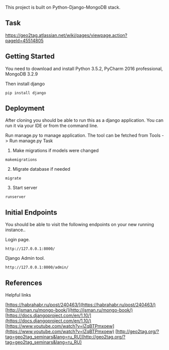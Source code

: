 This project is built on Python-Django-MongoDB stack.

Task
----

https://geo2tag.atlassian.net/wiki/pages/viewpage.action?pageId=45514805

Getting Started
---------------

You need to download and install Python 3.5.2, PyCharm 2016 professional, MongoDB 3.2.9

Then install django

```
pip install django
```


Deployment
----------
After cloning you should be able to run this as a django application. You can
run it via your IDE or from the command line.

Run manage.py to manage application. The tool can be fetched from Tools -> Run manage.py Task

1. Make migrations if models were changed

```
makemigrations
```

2. Migrate database if needed

```
migrate
```

3. Start server

```
runserver
```

Initial Endpoints
-----------------

You should be able to visit the following endpoints on your new running
instance..

Login page.

    http://127.0.0.1:8000/

Django Admin tool.

    http://127.0.0.1:8000/admin/

References
----------

Helpful links

[https://habrahabr.ru/post/240463/](https://habrahabr.ru/post/240463/)
[http://jsman.ru/mongo-book/](http://jsman.ru/mongo-book/)
[https://docs.djangoproject.com/en/1.10/](https://docs.djangoproject.com/en/1.10/)
[https://www.youtube.com/watch?v=IZqBTPmxoew](https://www.youtube.com/watch?v=IZqBTPmxoew)
[http://geo2tag.org/?tag=geo2tag_seminars&lang=ru_RU](http://geo2tag.org/?tag=geo2tag_seminars&lang=ru_RU)